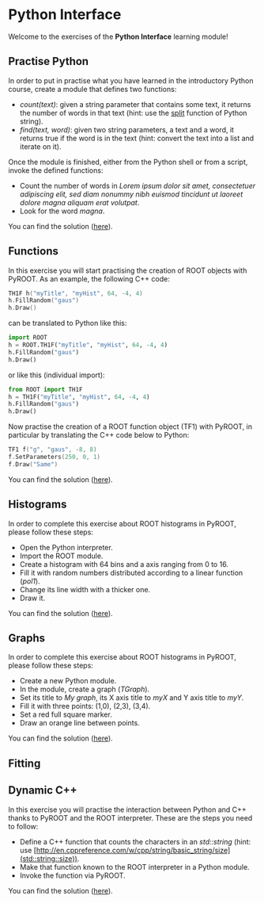 # Python Interface
Welcome to the exercises of the **Python Interface** learning module!

## Practise Python
In order to put in practise what you have learned in the introductory Python course, create a module that defines two functions:
- *count(text)*: given a string parameter that contains some text, it returns the number of words in that text (hint: use the [split](https://docs.python.org/2/library/string.html#string.split)
 function of Python string).
- *find(text, word)*: given two string parameters, a text and a word, it returns true if the word is in the text (hint: convert the text into a list and iterate on it).

Once the module is finished, either from the Python shell or from a script, invoke the defined functions:
- Count the number of words in *Lorem ipsum dolor sit amet, consectetuer adipiscing elit, sed diam nonummy nibh euismod tincidunt ut laoreet dolore magna aliquam erat volutpat*.
- Look for the word *magna*.

You can find the solution ([here](PythonTutorial.py)).

## Functions

In this exercise you will start practising the creation of ROOT objects with PyROOT. As an example, the following C++ code:
```c++
TH1F h("myTitle", "myHist", 64, -4, 4)
h.FillRandom("gaus")
h.Draw()
```
can be translated to Python like this:
```python
import ROOT
h = ROOT.TH1F("myTitle", "myHist", 64, -4, 4)
h.FillRandom("gaus")
h.Draw()
```
or like this (individual import):
```python
from ROOT import TH1F
h = TH1F("myTitle", "myHist", 64, -4, 4)
h.FillRandom("gaus")
h.Draw()
```
Now practise the creation of a ROOT function object (TF1) with PyROOT, in particular by translating the C++ code below to Python:
```c++
TF1 f("g", "gaus", -8, 8)
f.SetParameters(250, 0, 1)
f.Draw("Same")
```

You can find the solution ([here](FunctionGaus.py)).

## Histograms

In order to complete this exercise about ROOT histograms in PyROOT, please follow these steps:
- Open the Python interpreter.
- Import the ROOT module.
- Create a histogram with 64 bins and a axis ranging from 0 to 16.
- Fill it with random numbers distributed according to a linear function (*pol1*).
- Change its line width with a thicker one.
- Draw it.

You can find the solution ([here](HistoPol1.py)).

## Graphs

In order to complete this exercise about ROOT histograms in PyROOT, please follow these steps:
- Create a new Python module.
- In the module, create a graph (*TGraph*).
- Set its title to *My graph*, its X axis title to *myX* and Y axis title to *myY*.
- Fill it with three points: (1,0), (2,3), (3,4).
- Set a red full square marker.
- Draw an orange line between points.

You can find the solution ([here](Graph.py)).

## Fitting

## Dynamic C++

In this exercise you will practise the interaction between Python and C++ thanks to PyROOT and the ROOT interpreter. These are the steps you need to follow:
- Define a C++ function that counts the characters in an *std::string* (hint: use [http://en.cppreference.com/w/cpp/string/basic_string/size](std::string::size)).
- Make that function known to the ROOT interpreter in a Python module.
- Invoke the function via PyROOT.

You can find the solution ([here](DynamicCpp.py)).
